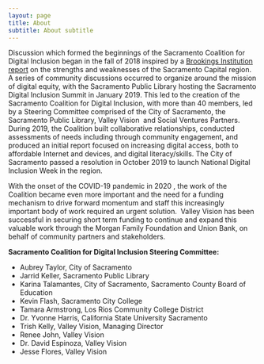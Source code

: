 ```yaml
---
layout: page
title: About
subtitle: About subtitle
---
```

Discussion which formed the beginnings of the Sacramento Coalition for Digital Inclusion began in the fall of 2018 inspired by a [Brookings Institution report](https://www.valleyvision.org/resources/brookings-charting-a-course-to-the-sacramento-regions-future-economic-prosperity-2018/) on the strengths and weaknesses of the Sacramento Capital region.  A series of community discussions occurred to organize around the mission of digital equity, with the Sacramento Public Library hosting the Sacramento Digital Inclusion Summit in January 2019. This led to the creation of the Sacramento Coalition for Digital Inclusion, with more than 40 members, led by a Steering Committee comprised of the City of Sacramento, the Sacramento Public Library, Valley Vision  and Social Ventures Partners. During 2019, the Coalition built collaborative relationships, conducted assessments of needs including through community engagement, and produced an initial report focused on increasing digital access, both to affordable Internet and devices, and digital literacy/skills. The City of Sacramento passed a resolution in October 2019 to launch National Digital Inclusion Week in the region.  

With the onset of the COVID-19 pandemic in 2020 , the work of the Coalition became even more important and the need for a funding mechanism to drive forward momentum and staff this increasingly important body of work required an urgent solution.  Valley Vision has been successful in securing short term funding to continue and expand this valuable work through the Morgan Family Foundation and Union Bank, on behalf of community partners and stakeholders.

**Sacramento Coalition for Digital Inclusion Steering Committee:**

* Aubrey Taylor, City of Sacramento
* Jarrid Keller, Sacramento Public Library
* Karina Talamantes, City of Sacramento, Sacramento County Board of Education
* Kevin Flash, Sacramento City College
* Tamara Armstrong, Los Rios Community College District
* Dr. Yvonne Harris, California State University Sacramento
* Trish Kelly, Valley Vision, Managing Director
* Renee John, Valley Vision
* Dr. David Espinoza, Valley Vision
* Jesse Flores, Valley Vision
